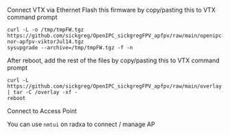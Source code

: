 Connect VTX via Ethernet
Flash this firmware by copy/pasting this to VTX command prompt
```
curl -L -o /tmp/tmpFW.tgz https://github.com/sickgreg/OpenIPC_sickgregFPV_apfpv/raw/main/openipc.ssc338q-nor-apfpv-viktorJul14.tgz
sysupgrade --archive=/tmp/tmpFW.tgz -f -n
```

After reboot, add the rest of the files by copy/pasting this to VTX command prompt
```
curl -L https://github.com/sickgreg/OpenIPC_sickgregFPV_apfpv/raw/main/overlay.tar | tar -C /overlay -xf -
reboot
```

Connect to Access Point

You can use `nmtui` on radxa to connect / manage AP

